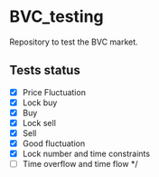# BVC_testing  

Repository to test the BVC market.  

## Tests status  

- [x] Price Fluctuation
- [x] Lock buy
- [x] Buy
- [x] Lock sell
- [x] Sell
- [x] Good fluctuation
- [x] Lock number and time constraints
- [ ] Time overflow and time flow
*/
